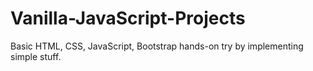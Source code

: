 # Vanilla-JavaScript-Projects
Basic HTML, CSS, JavaScript, Bootstrap hands-on try by implementing simple stuff.
